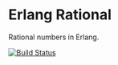 # Erlang Rational

Rational numbers in Erlang.

[![Build Status](https://travis-ci.org/shortishly/erlang-rational.svg)](https://travis-ci.org/shortishly/erlang-rational)

